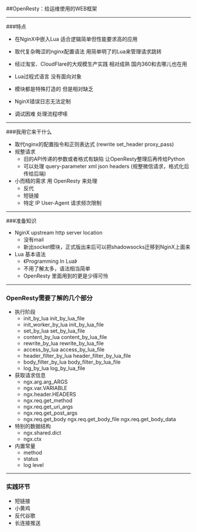 ##OpenResty：给运维使用的WEB框架

----------------------------
###特点

- 在NginX中嵌入Lua 适合逻辑简单但性能要求高的应用
- 取代复杂晦涩的nginx配置语法 用简单明了的Lua来管理请求跳转
- 经过淘宝、CloudFlare的大规模生产实践 相对成熟 国内360和去哪儿也在用
- Lua过程式语言 没有面向对象

- 模块都是特殊打造的 但是相对缺乏
- NginX错误日志无法定制
- 调试困难 处理流程啰嗦

-----------------------------

###我用它来干什么

- 取代nginx的配置指令和正则表达式 (rewrite set_header proxy_pass)
- 规整请求
    - 旧的API传递的参数或者格式有缺陷 让OpenResty整理后再传给Python
    - 可以处理 query-parameter xml json headers (规整微信请求，格式化后传给后端)
- 小而精的需求 用 OpenResty 来处理
    - 反代
    - 短链接
    - 特定 IP User-Agent 请求频次限制
    
--------------------------------
###准备知识
- NginX upstream http server location 
    - 没有mail
    - 新出socket模块，正式版出来后可以把shadowsocks迁移到NginX上面来
- Lua 基本语法
    - 《Programming In Lua》
    - 不用了解太多，语法相当简单
    - OpenResty 里面用到的更是少得可怜
    
-----------------------------------
### OpenResty需要了解的几个部分
- 执行阶段
    - init_by_lua init_by_lua_file 
    - init_worker_by_lua init_by_lua_file
    - set_by_lua set_by_lua_file
    - content_by_lua content_by_lua_file
    - rewrite_by_lua rewrite_by_lua_file
    - access_by_lua access_by_lua_file
    - header_filter_by_lua header_filter_by_lua_file
    - body_filter_by_lua body_filter_by_lua_file
    - log_by_lua log_by_lua_file
- 获取请求信息
    - ngx.arg.arg_ARGS
    - ngx.var.VARIABLE
    - ngx.header.HEADERS
    - ngx.req.get_method
    - ngx.req.get_uri_args
    - ngx.req.get_post_args
    - ngx.req.get_body ngx.req.get_body_file ngx.req.get_body_data
- 特别的数据结构
    - ngx.shared.dict
    - ngx.ctx
- 内置常量
    - method
    - status
    - log level
    
---------------------------------------
### 实践环节
- 短链接
- 小黄鸡
- 反代谷歌
- 长连接推送
